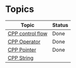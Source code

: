 # Topics

| Topic                                                                                                                                                                                      | Status |
| ------------------------------------------------------------------------------------------------------------------------------------------------------------------------------------------ | ------ |
| [CPP control flow](https://www.geeksforgeeks.org/explore?page=1&category=CPP-Control-Flow&sortBy=submissions&itm_source=geeksforgeeks&itm_medium=main_header&itm_campaign=practice_header) | Done   |
| [CPP Operator](https://www.geeksforgeeks.org/explore?page=1&category=cpp-operator&sortBy=submissions&itm_source=geeksforgeeks&itm_medium=main_header&itm_campaign=practice_header)         | Done   |
| [CPP Pointer](https://www.geeksforgeeks.org/explore?page=1&category=cpp-pointers&sortBy=submissions&itm_source=geeksforgeeks&itm_medium=main_header&itm_campaign=practice_header)          | Done   |
| [CPP String](https://www.geeksforgeeks.org/explore?page=1&category=cpp-strings&sortBy=submissions&itm_source=geeksforgeeks&itm_medium=main_header&itm_campaign=practice_header)            |        |
